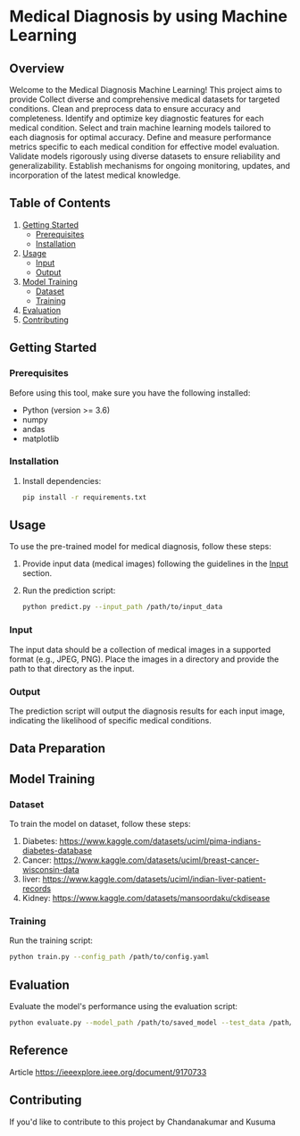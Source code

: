 

# Medical Diagnosis by using Machine Learning

## Overview

Welcome to the Medical Diagnosis Machine Learning! This project aims to provide Collect diverse and comprehensive medical datasets for targeted conditions. Clean and preprocess data to ensure accuracy and completeness. Identify and optimize key diagnostic features for each medical condition. Select and train machine learning models tailored to each diagnosis for optimal accuracy. Define and measure performance metrics specific to each medical condition for effective model evaluation. Validate models rigorously using diverse datasets to ensure reliability and generalizability. Establish mechanisms for ongoing monitoring, updates, and incorporation of the latest medical knowledge.

## Table of Contents

1. [Getting Started](#getting-started)
   - [Prerequisites](#prerequisites)
   - [Installation](#installation)
2. [Usage](#usage)
   - [Input](#input)
   - [Output](#output)
3. [Model Training](#model-training)
   - [Dataset](#dataset)
   - [Training](#training)
4. [Evaluation](#evaluation)
5. [Contributing](#contributing)

## Getting Started

### Prerequisites

Before using this tool, make sure you have the following installed:

- Python (version >= 3.6)
-  numpy
-  andas
-  matplotlib

### Installation

1. Install dependencies:

   ```bash
   pip install -r requirements.txt 
   ```

## Usage

To use the pre-trained model for medical diagnosis, follow these steps:

1. Provide input data (medical images) following the guidelines in the [Input](#input) section.
2. Run the prediction script:

   ```bash
   python predict.py --input_path /path/to/input_data
   ```

### Input

The input data should be a collection of medical images in a supported format (e.g., JPEG, PNG). Place the images in a directory and provide the path to that directory as the input.

### Output

The prediction script will output the diagnosis results for each input image, indicating the likelihood of specific medical conditions.

## Data Preparation


## Model Training

### Dataset

To train the model on dataset, follow these steps:

1. Diabetes:  https://www.kaggle.com/datasets/uciml/pima-indians-diabetes-database
2. Cancer: https://www.kaggle.com/datasets/uciml/breast-cancer-wisconsin-data
3. liver: https://www.kaggle.com/datasets/uciml/indian-liver-patient-records
4. Kidney: https://www.kaggle.com/datasets/mansoordaku/ckdisease


### Training

Run the training script:

```bash
python train.py --config_path /path/to/config.yaml
```

## Evaluation

Evaluate the model's performance using the evaluation script:

```bash
python evaluate.py --model_path /path/to/saved_model --test_data /path/to/test_data
```
## Reference

Article
https://ieeexplore.ieee.org/document/9170733

## Contributing

If you'd like to contribute to this project by Chandanakumar and Kusuma
